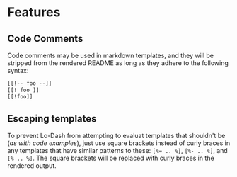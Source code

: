 # Features

## Code Comments
Code comments may be used in markdown templates, and they will be stripped from the rendered README as long as they adhere to the following syntax:

```handlebars
[[!-- foo --]]
[[! foo ]]
[[!foo]]
```

## Escaping templates
To prevent Lo-Dash from attempting to evaluat templates that shouldn't be (_as with code examples_), just use square brackets instead of curly braces in any templates that have similar patterns to these: `[%= .. %]`, `[%- .. %]`, and `[% .. %]`. The square brackets will be replaced with curly braces in the rendered output.

